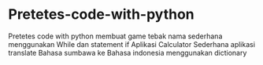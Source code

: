 # Pretetes-code-with-python
Pretetes code with python 
  membuat game tebak nama sederhana menggunakan While dan statement if
  Aplikasi Calculator Sederhana
  aplikasi translate Bahasa sumbawa ke Bahasa indonesia menggunakan dictionary
